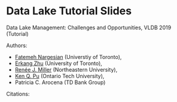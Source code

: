 # Data Lake Tutorial Slides

Data Lake Management: Challenges and Opportunities, VLDB 2019 (Tutorial)

Authors:

* [Fatemeh Nargesian](http://www.cs.toronto.edu/~fnargesian/) (Universtiy of Toronto), 
* [Erkang Zhu](http://ekzhu.com) (University of Toronto), 
* [Renée J. Miller](https://www.khoury.northeastern.edu/people/renee-miller/) (Northeastern University), 
* [Ken Q. Pu](http://kenpu.ca/) (Ontario Tech University), 
* Patricia C. Arocena (TD Bank Group)

Citations:

<script src="https://bibbase.org/show?bib=https%3A%2F%2Fgithub.com%2FRJMillerLab%2Fdata-lake-tutorial-slides%2Fraw%2Fmaster%2Fcitations.bib&jsonp=1"></script>
